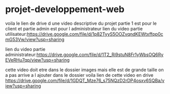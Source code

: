 # projet-developpement-web
voila le lien de drive d une video descriptive du projet partie 1 est pour le client et partie admin est pour l administrateur
lien du video partie utilisateur:https://drive.google.com/file/d/1p82TyyS5OOZvqndKEWtxffpp0cmG53Vw/view?usp=sharing


lien du video partie administrateur:https://drive.google.com/file/d/1T2_Ri9stuN8Fr1yWbsOQ6RyEVeRHu7qp/view?usp=sharing


cette video doit etre dans le dossier images mais elle est de grande taille on a pas arrive a l ajouter dans le dossier voila lien de cette video en drive https://drive.google.com/file/d/1GDQT_Mze76_s75NQzD2rDP4osxv6SQBa/view?usp=sharing
